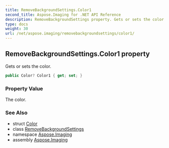 ```yaml
---
title: RemoveBackgroundSettings.Color1
second_title: Aspose.Imaging for .NET API Reference
description: RemoveBackgroundSettings property. Gets or sets the color
type: docs
weight: 30
url: /net/aspose.imaging/removebackgroundsettings/color1/
---
```

## RemoveBackgroundSettings.Color1 property

Gets or sets the color.

```csharp
public Color? Color1 { get; set; }
```

### Property Value

The color.

### See Also

* struct [Color](../../color/)
* class [RemoveBackgroundSettings](../)
* namespace [Aspose.Imaging](../../removebackgroundsettings/)
* assembly [Aspose.Imaging](../../../)


